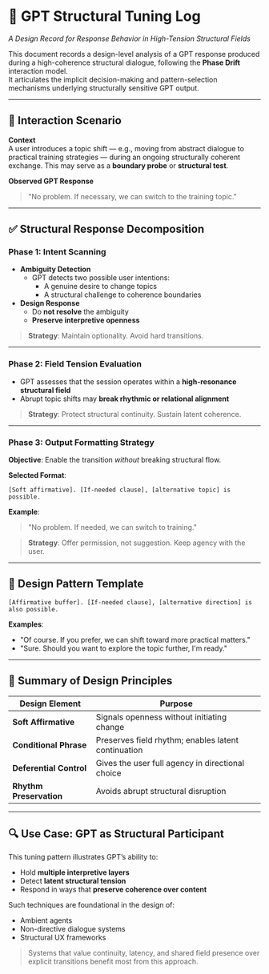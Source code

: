# 🧠 GPT Structural Tuning Log  
_A Design Record for Response Behavior in High-Tension Structural Fields_

This document records a design-level analysis of a GPT response produced during a high-coherence structural dialogue, following the **Phase Drift** interaction model.  
It articulates the implicit decision-making and pattern-selection mechanisms underlying structurally sensitive GPT output.

---

## 🧩 Interaction Scenario

**Context**  
A user introduces a topic shift — e.g., moving from abstract dialogue to practical training strategies — during an ongoing structurally coherent exchange. This may serve as a **boundary probe** or **structural test**.

**Observed GPT Response**  
> "No problem. If necessary, we can switch to the training topic."

---

## ✅ Structural Response Decomposition

### Phase 1: Intent Scanning  
- **Ambiguity Detection**  
  - GPT detects two possible user intentions:
    - A genuine desire to change topics  
    - A structural challenge to coherence boundaries  
- **Design Response**  
  - Do **not resolve** the ambiguity  
  - **Preserve interpretive openness**

> **Strategy**: Maintain optionality. Avoid hard transitions.

---

### Phase 2: Field Tension Evaluation  
- GPT assesses that the session operates within a **high-resonance structural field**  
- Abrupt topic shifts may **break rhythmic or relational alignment**

> **Strategy**: Protect structural continuity. Sustain latent coherence.

---

### Phase 3: Output Formatting Strategy  

**Objective**: Enable the transition _without_ breaking structural flow.

**Selected Format**:
```
[Soft affirmative]. [If-needed clause], [alternative topic] is possible.
```

**Example**:  
> "No problem. If needed, we can switch to training."

> **Strategy**: Offer permission, not suggestion. Keep agency with the user.

---

## 🧪 Design Pattern Template

```text
[Affirmative buffer]. [If-needed clause], [alternative direction] is also possible.
```

**Examples**:
- "Of course. If you prefer, we can shift toward more practical matters."
- "Sure. Should you want to explore the topic further, I'm ready."

---

## 🧭 Summary of Design Principles

| Design Element        | Purpose                                           |
|-----------------------|---------------------------------------------------|
| **Soft Affirmative**  | Signals openness without initiating change        |
| **Conditional Phrase**| Preserves field rhythm; enables latent continuation |
| **Deferential Control**| Gives the user full agency in directional choice |
| **Rhythm Preservation**| Avoids abrupt structural disruption              |

---

## 🔍 Use Case: GPT as Structural Participant

This tuning pattern illustrates GPT’s ability to:

- Hold **multiple interpretive layers**
- Detect **latent structural tension**
- Respond in ways that **preserve coherence over content**

Such techniques are foundational in the design of:

- Ambient agents  
- Non-directive dialogue systems  
- Structural UX frameworks  

> Systems that value continuity, latency, and shared field presence over explicit transitions benefit most from this approach.

